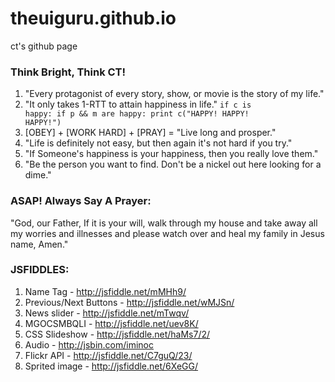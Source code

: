 theuiguru.github.io
====================
ct's github page

### Think Bright, Think CT!
1. "Every protagonist of every story, show, or movie is the story of my life."
2. "It only takes 1-RTT to attain happiness in life."
<code>if c is happy:
        if p && m are happy:
                print c("HAPPY! HAPPY! HAPPY!")</code>
3. [OBEY] + [WORK HARD] + [PRAY] = "Live long and prosper."
4. "Life is definitely not easy, but then again it's not hard if you try."
5. "If Someone's happiness is your happiness, then you really love them."
6. "Be the person you want to find. Don't be a nickel out here looking for a dime."

### ASAP! Always Say A Prayer:
"God, our Father, If it is your will, walk through my house and take 
away all my worries and illnesses and please watch over and heal my 
family in Jesus name, Amen."

### JSFIDDLES:
1. Name Tag - http://jsfiddle.net/mMHh9/
2. Previous/Next Buttons - http://jsfiddle.net/wMJSn/
3. News slider - http://jsfiddle.net/mTwqv/
4. MGOCSMBQLI - http://jsfiddle.net/uev8K/
5. CSS Slideshow - http://jsfiddle.net/haMs7/2/
6. Audio - http://jsbin.com/iminoc
7. Flickr API - http://jsfiddle.net/C7guQ/23/
8. Sprited image - http://jsfiddle.net/6XeGG/
